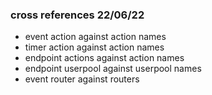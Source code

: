 ### cross references 22/06/22

- event action against action names
- timer action against action names
- endpoint actions against action names
- endpoint userpool against userpool names
- event router against routers
